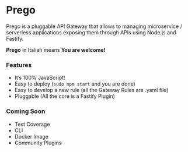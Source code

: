 # Prego

Prego is a pluggable API Gateway that allows to managing microservice / serverless applications exposing them through APIs using Node.js and Fastify.

**Prego** in Italian means **You are welcome!**

### Features

* It’s 100% JavaScript!
* Easy to deploy \(`sudo npm start` and you are done\)
* Easy to develop a new rule \(all the Gateway Rules are .yaml file\)
* Pluggable \(All the core is a Fastify Plugin\)

### Coming Soon <a id="coming-soon"></a>

* Test Coverage
* CLI
* Docker Image
* Community Plugins





